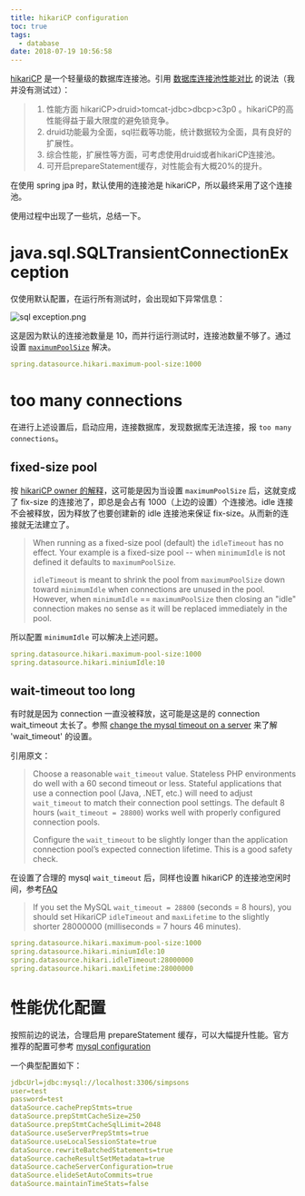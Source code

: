 ```yaml
---
title: hikariCP configuration
toc: true
tags:
  - database
date: 2018-07-19 10:56:58
---
```



[hikariCP](https://github.com/brettwooldridge/HikariCP) 是一个轻量级的数据库连接池。引用 [数据库连接池性能对比](https://github.com/brettwooldridge/HikariCP) 的说法（我并没有测试过）：

> 1. 性能方面 hikariCP>druid>tomcat-jdbc>dbcp>c3p0 。hikariCP的高性能得益于最大限度的避免锁竞争。
> 2. druid功能最为全面，sql拦截等功能，统计数据较为全面，具有良好的扩展性。
> 3. 综合性能，扩展性等方面，可考虑使用druid或者hikariCP连接池。
> 4. 可开启prepareStatement缓存，对性能会有大概20%的提升。

在使用 spring jpa 时，默认使用的连接池是 hikariCP，所以最终采用了这个连接池。

使用过程中出现了一些坑，总结一下。

# java.sql.SQLTransientConnectionException

仅使用默认配置，在运行所有测试时，会出现如下异常信息：

![sql exception.png](https://upload-images.jianshu.io/upload_images/721960-3c58b4722a0f8ab5.png?imageMogr2/auto-orient/strip%7CimageView2/2/w/1240)

这是因为默认的连接池数量是 10，而并行运行测试时，连接池数量不够了。通过设置 [`maximumPoolSize`](https://github.com/brettwooldridge/HikariCP#frequently-used) 解决。

```yaml
spring.datasource.hikari.maximum-pool-size:1000
```

# too many connections

在进行上述设置后，启动应用，连接数据库，发现数据库无法连接，报 `too many connections`。

## fixed-size pool

按 [hikariCP owner 的解释](https://github.com/brettwooldridge/HikariCP/issues/657)，这可能是因为当设置 `maximumPoolSize` 后，这就变成了 fix-size 的连接池了，即总是会占有 1000（上边的设置）个连接池。idle 连接不会被释放，因为释放了也要创建新的 idle 连接池来保证 fix-size。从而新的连接就无法建立了。

>When running as a fixed-size pool (default) the `idleTimeout` has no effect. Your example is a fixed-size pool -- when `minimumIdle` is not defined it defaults to `maximumPoolSize`.
>
>`idleTimeout` is meant to shrink the pool from `maximumPoolSize` down toward `minimumIdle` when connections are unused in the pool. However, when `minimumIdle` == `maximumPoolSize` then closing an "idle" connection makes no sense as it will be replaced immediately in the pool.

所以配置 `minimumIdle` 可以解决上述问题。

```yaml
spring.datasource.hikari.maximum-pool-size:1000
spring.datasource.hikari.miniumIdle:10
```

## wait-timeout too long

有时就是因为 connection 一直没被释放，这可能是这是的 connection wait\_timeout 太长了。参照 [change the mysql timeout on a server](https://support.rackspace.com/how-to/how-to-change-the-mysql-timeout-on-a-server/) 来了解 'wait_timeout' 的设置。

引用原文：

>Choose a reasonable `wait_timeout` value. Stateless PHP environments do well with a 60 second timeout or less. Stateful applications that use a connection pool (Java, .NET, etc.) will need to adjust `wait_timeout` to match their connection pool settings. The default 8 hours (`wait_timeout = 28800`) works well with properly configured connection pools.
>
>Configure the `wait_timeout` to be slightly longer than the application connection pool’s expected connection lifetime. This is a good safety check.

在设置了合理的 mysql `wait_timeout` 后，同样也设置 hikariCP 的连接池空闲时间，参考[FAQ](https://github.com/brettwooldridge/HikariCP/wiki/FAQ#q-i-am-getting-a-commysqljdbcexceptionsjdbc4communicationsexception-communications-link-failure-exception-logged-in-the-isconnectionalive-method-of-hikaripool-in-my-logs-what-is-happening)

>If you set the MySQL `wait_timeout = 28800` (seconds = 8 hours), you should set HikariCP `idleTimeout` and `maxLifetime` to the slightly shorter 28000000 (milliseconds = 7 hours 46 minutes).

```yaml
spring.datasource.hikari.maximum-pool-size:1000
spring.datasource.hikari.miniumIdle:10
spring.datasource.hikari.idleTimeout:28000000
spring.datasource.hikari.maxLifetime:28000000
```

# 性能优化配置

按照前边的说法，合理启用 prepareStatement 缓存，可以大幅提升性能。官方推荐的配置可参考 [mysql configuration](https://github.com/brettwooldridge/HikariCP/wiki/MySQL-Configuration)

一个典型配置如下：

```yaml
jdbcUrl=jdbc:mysql://localhost:3306/simpsons
user=test
password=test
dataSource.cachePrepStmts=true
dataSource.prepStmtCacheSize=250
dataSource.prepStmtCacheSqlLimit=2048
dataSource.useServerPrepStmts=true
dataSource.useLocalSessionState=true
dataSource.rewriteBatchedStatements=true
dataSource.cacheResultSetMetadata=true
dataSource.cacheServerConfiguration=true
dataSource.elideSetAutoCommits=true
dataSource.maintainTimeStats=false
```